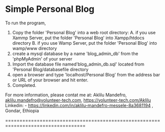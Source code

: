 Simple Personal Blog
===============================================================================

To run the program,

1. Copy the folder 'Personal Blog' into a web root directory:
          A. if you use Xammp Server, put the folder 'Personal Blog' into Xampp/htdocs directory
          B. if you use Wamp Server, put the folder 'Personal Blog' into wamp/www directory
2. create a mysql database by a name 'blog_admin_db' from the 'phpMyAdmin' of your server
3. Import the database file named'blog_admin_db.sql' located from 'Personal Blog/databasefile directory
4. open a browser and type 'localhost/Personal Blog' from the address bar or URL of your browser and hit enter.
5. Completed.

For more information, please contat me at:
Aklilu Mandefro,
aklilu.mandefro@volunteer-tech.com, 
https://volunteer-tech.com/Aklilu
Linkedin: - https://linkedin.com/in/aklilu-mandefro-messele-8a3681194 ,
Gondar, Ethiopia

==================================================================================
